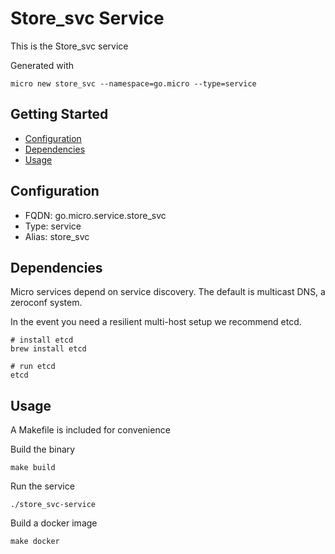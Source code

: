 # Store_svc Service

This is the Store_svc service

Generated with

```
micro new store_svc --namespace=go.micro --type=service
```

## Getting Started

- [Configuration](#configuration)
- [Dependencies](#dependencies)
- [Usage](#usage)

## Configuration

- FQDN: go.micro.service.store_svc
- Type: service
- Alias: store_svc

## Dependencies

Micro services depend on service discovery. The default is multicast DNS, a zeroconf system.

In the event you need a resilient multi-host setup we recommend etcd.

```
# install etcd
brew install etcd

# run etcd
etcd
```

## Usage

A Makefile is included for convenience

Build the binary

```
make build
```

Run the service
```
./store_svc-service
```

Build a docker image
```
make docker
```